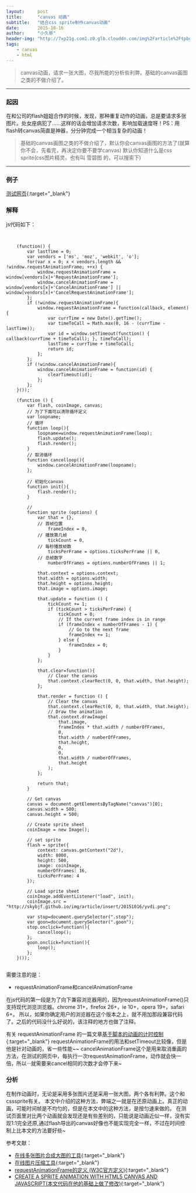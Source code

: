 ```yaml
---
layout:     post
title:      "canvas 动画"
subtitle:   "结合css sprite制作canvas动画"
date:       2015-10-16
author:     "小久哥"
header-img: "http://7xp21g.com1.z0.glb.clouddn.com/img%2Farticle%2Ftpbg%2Fcanvas.jpg"
tags:
    - canvas
    - html
---
```


> canvas动画，请求一张大图，尽我所能的分析些利弊。基础的canvas画图之类的不做介绍了。

***

### 起因
在和公司的flash姐姐合作的时候，发现，那种重复动作的动画，总是要请求多张图片。处女座病犯了……这样的话会增加请求次数，影响加载速度呀！PS：用flash转canvas简直是神器，分分钟完成一个相当复杂的动画！

> 基础的canvas画图之类的不做介绍了，默认你会canvas画图的方法了(就算你不会，先看完，再决定你要不要学canvas)
> 默认你知道什么是css sprite(css图片精灵，也有叫 雪碧图 的，可以搜索下)

***

### 例子
[测试网页](http://skybjf.github.io/demo/20151016/canvas.html){:target="_blank"}

### 解释
js代码如下：
<pre>
	<code>

	(function() {
	    var lastTime = 0;
	    var vendors = ['ms', 'moz', 'webkit', 'o'];
	    for(var x = 0; x < vendors.length && !window.requestAnimationFrame; ++x) {
	        window.requestAnimationFrame = window[vendors[x]+'RequestAnimationFrame'];
	        window.cancelAnimationFrame = window[vendors[x]+'CancelAnimationFrame'] || window[vendors[x]+'CancelRequestAnimationFrame'];
	    };
	    if (!window.requestAnimationFrame){
	        window.requestAnimationFrame = function(callback, element) {
	            var currTime = new Date().getTime();
	            var timeToCall = Math.max(0, 16 - (currTime - lastTime));
	            var id = window.setTimeout(function() { callback(currTime + timeToCall); }, timeToCall);
	            lastTime = currTime + timeToCall;
	            return id;
	        };
	    };
	    if (!window.cancelAnimationFrame){
	        window.cancelAnimationFrame = function(id) {
	            clearTimeout(id);
	        };
	    };
	}());

	(function () {
		var flash, coinImage, canvas;
		// 为了下面可以清除循环定义
		var loopname;
		// 循环
		function loop(){
			loopname=window.requestAnimationFrame(loop);
			flash.update();
			flash.render();
		}
		// 取消循环
		function cancelloop(){
			window.cancelAnimationFrame(loopname);
		};

		// 初始化canvas
		function init(){
			flash.render();
		}

		// 
		function sprite (options) {
			var that = {},
			// 首帧位置
				frameIndex = 0,
			// 播放第几帧
				tickCount = 0,
			// 每秒播放帧数
				ticksPerFrame = options.ticksPerFrame || 0,
			// 总帧数字
				numberOfFrames = options.numberOfFrames || 1;
			
			that.context = options.context;
			that.width = options.width;
			that.height = options.height;
			that.image = options.image;
			
			that.update = function () {
	            tickCount += 1;
	            if (tickCount > ticksPerFrame) {
					tickCount = 0;
	                // If the current frame index is in range
	                if (frameIndex < numberOfFrames - 1) {	
	                    // Go to the next frame
	                    frameIndex += 1;
	                } else {
	                    frameIndex = 0;
	                }
	            }
	        };
			
			that.clear=function(){
				// Clear the canvas
				that.context.clearRect(0, 0, that.width, that.height);
			};

			that.render = function () {
				// Clear the canvas
				that.context.clearRect(0, 0, that.width, that.height);
				// Draw the animation
				that.context.drawImage(
					that.image,
					frameIndex * that.width / numberOfFrames,
					0,
					that.width / numberOfFrames,
					that.height,
					0,
					0,
					that.width / numberOfFrames,
					that.height
				);
			};
			
			return that;
		}
		
		// Get canvas
		canvas = document.getElementsByTagName("canvas")[0];
		canvas.width = 500;
		canvas.height = 500;
		
		// Create sprite sheet
		coinImage = new Image();	
		
		// set sprite
		flash = sprite({
			context: canvas.getContext("2d"),
			width: 8000,
			height: 500,
			image: coinImage,
			numberOfFrames: 16,
			ticksPerFrame: 4
		});
		
		// Load sprite sheet
		coinImage.addEventListener("load", init);
		coinImage.src = "http://skybjf.github.io/img/article/insert/20151016/yvdi.png";

		var stop=document.querySelector(".stop");
		var goon=document.querySelector(".goon");
		stop.onclick=function(){
			cancelloop();
		};
		goon.onclick=function(){
			loop();
		};
	}());
	</code>
</pre>

需要注意的是：
* requestAnimationFrame和cancelAnimationFrame

在js代码的第一段是为了向下兼容浏览器用的，因为requestAnimationFrame()只支持现代浏览浏览器。chrome 31+，firefox 26+，ie 10+，opera 19+，safari 6+。
所以，如果你确定用户的浏览器在这个版本之上，就不用加那段兼容代码了。之后的代码没什么好说的，该注释的地方也做了注释。

有关 requestAnimationFrame 的一篇文章[基于脚本的动画的计时控制](https://technet.microsoft.com/zh-cn/library/hh920765.aspx){:target="_blank"}
requestAnimationFrame的用法和setTimeout比较像，但是他是针对动画的，省一些性能~~
cancelAnimationFrame这个是用来取消重画的方法，在测试的网页中，每执行一次requestAnimationFrame，动作就会快一倍，所以···就需要来cancel相同的次数才会停下来~

### 分析
在制作动画时，无论是采用多张图片还是采用一张大图，两个各有利弊。这个和csssprite有关。
本文中介绍的这种方法，弊端之一就是在还原动画上。真正的动画，可能时间帧是不均匀的，但是在本文中的这种方法，是按匀速来做的。
在测试页面里对比两个动画就会发现还是有些差别的，只能说是动画近似一样，没有实现1:1完全还原,通过flash导出的canvas好像也不能实现完全一样，不过在时间控制上比本文的方法要好些~


参考文献：

* [在线多张图片合成大图的工具](http://instantsprite.com/){:target="_blank"}
* [在线图片压缩工具](https://tinypng.com/){:target="_blank"}
* [requestAnimationFrame的定义 (W3C官方定义)](http://www.w3.org/TR/animation-timing/){:target="_blank"}
* [CREATE A SPRITE ANIMATION WITH HTML5 CANVAS AND JAVASCRIPT(本文代码在他的基础上做了修改)](http://www.williammalone.com/articles/create-html5-canvas-javascript-sprite-animation/){:target="_blank"}
